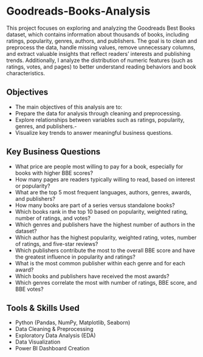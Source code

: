 # Goodreads-Books-Analysis
This project focuses on exploring and analyzing the Goodreads Best Books dataset, which contains information about thousands of books, including ratings, popularity, genres, authors, and publishers.
The goal is to clean and preprocess the data, handle missing values, remove unnecessary columns, and extract valuable insights that reflect readers’ interests and publishing trends.
Additionally, I analyze the distribution of numeric features (such as ratings, votes, and pages) to better understand reading behaviors and book characteristics.

## Objectives
- The main objectives of this analysis are to:
- Prepare the data for analysis through cleaning and preprocessing.
- Explore relationships between variables such as ratings, popularity, genres, and publishers.- 
- Visualize key trends to answer meaningful business questions.

## Key Business Questions
- What price are people most willing to pay for a book, especially for books with higher BBE scores?
- How many pages are readers typically willing to read, based on interest or popularity?
- What are the top 5 most frequent languages, authors, genres, awards, and publishers?
- How many books are part of a series versus standalone books?
- Which books rank in the top 10 based on popularity, weighted rating, number of ratings, and votes?
- Which genres and publishers have the highest number of authors in the dataset?
- Which author has the highest popularity, weighted rating, votes, number of ratings, and five-star reviews?
- Which publishers contribute the most to the overall BBE score and have the greatest influence in popularity and ratings?
- What is the most common publisher within each genre and for each award?
- Which books and publishers have received the most awards?
- Which genres correlate the most with number of ratings, BBE score, and BBE votes?

## Tools & Skills Used
- Python (Pandas, NumPy, Matplotlib, Seaborn)
- Data Cleaning & Preprocessing
- Exploratory Data Analysis (EDA)
- Data Visualization
- Power BI Dashboard Creation



